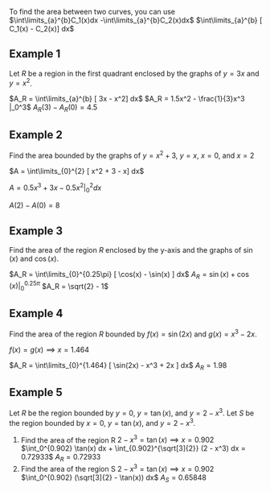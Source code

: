 To find the area between two curves, you can use $\int\limits_{a}^{b}C_1(x)dx -\int\limits_{a}^{b}C_2(x)dx$
	$\int\limits_{a}^{b} [ C_1(x) - C_2(x)] dx$
	
	
## Example 1
Let $R$ be a region in the first quadrant enclosed by the graphs of $y = 3x$ and $y = x^2$.

$A_R = \int\limits_{a}^{b} [ 3x - x^2] dx$
$A_R = 1.5x^2 - \frac{1}{3}x^3 |_0^3$
$A_R(3) - A_R(0) = 4.5$

## Example 2

Find the area bounded by the graphs of $y=x^2+3$, $y=x$, $x=0$, and $x=2$

$A = \int\limits_{0}^{2} [ x^2 + 3 - x] dx$

$A = 0.5x^3 + 3x - 0.5x^2 |_0^2dx$

$A(2) - A(0) = 8$

## Example 3

Find the area of the region $R$ enclosed by the y-axis and the graphs of $\sin(x)$ and $\cos(x)$.

$A_R = \int\limits_{0}^{0.25\pi} [ \cos(x) - \sin(x) ] dx$
$A_R = \sin(x) + \cos(x) |_0^{0.25\pi}$
$A_R = \sqrt{2} - 1$

## Example 4

Find the area of the region $R$ bounded by $f(x) = \sin(2x)$ and $g(x) = x^3 - 2x$.

$f(x) = g(x) \implies x=1.464$

$A_R = \int\limits_{0}^{1.464} [ \sin(2x) - x^3 + 2x ] dx$
$A_R = 1.98$

## Example 5

Let $R$ be the region bounded by $y=0$,  $y=\tan(x)$, and $y=2-x^3$. Let $S$ be the region bounded by $x=0$, $y=\tan(x)$, and $y=2-x^3$.

1. Find the area of the region R
	$2-x^3 = \tan(x) \implies x= 0.902$
	$\int_0^{0.902} \tan(x) dx + \int_{0.902}^{\sqrt[3]{2}} (2 - x^3) dx = 0.72933$
	$A_R = 0.72933$
2. Find the area of the region S
	$2-x^3 = \tan(x) \implies x= 0.902$
	$\int_0^{0.902} (\sqrt[3]{2} - \tan(x)) dx$
	$A_S = 0.65848$

